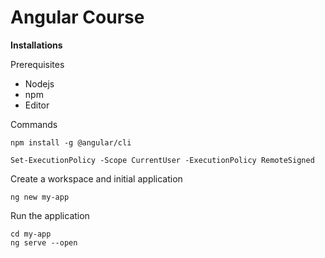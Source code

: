# Angular Course




**Installations**


Prerequisites

- Nodejs
- npm
- Editor


Commands
```
npm install -g @angular/cli
```

```
Set-ExecutionPolicy -Scope CurrentUser -ExecutionPolicy RemoteSigned
```
Create a workspace and initial application

```
ng new my-app
```

Run the application
```
cd my-app
ng serve --open
```
